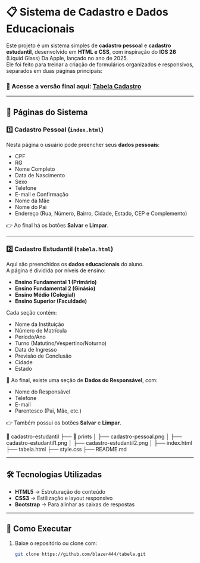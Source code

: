 # 📋 Sistema de Cadastro e Dados Educacionais

Este projeto é um sistema simples de **cadastro pessoal** e **cadastro estudantil**, desenvolvido em **HTML e CSS**, com inspiração do **IOS 26** (Liquid Glass) Da Apple, lançado no ano de 2025.  
Ele foi feito para treinar a criação de formulários organizados e responsivos, separados em duas páginas principais:

### 🔗 Acesse a versão final aqui: [Tabela Cadastro](https://tabela-phi-vert.vercel.app/)
---

## 🔹 Páginas do Sistema

### 1️⃣ Cadastro Pessoal (`index.html`)
Nesta página o usuário pode preencher seus **dados pessoais**:

- CPF  
- RG  
- Nome Completo  
- Data de Nascimento  
- Sexo  
- Telefone  
- E-mail e Confirmação  
- Nome da Mãe  
- Nome do Pai  
- Endereço (Rua, Número, Bairro, Cidade, Estado, CEP e Complemento)  

👉 Ao final há os botões **Salvar** e **Limpar**.

---

### 2️⃣ Cadastro Estudantil (`tabela.html`)
Aqui são preenchidos os **dados educacionais** do aluno.  
A página é dividida por níveis de ensino:

- **Ensino Fundamental 1 (Primário)**  
- **Ensino Fundamental 2 (Ginásio)**  
- **Ensino Médio (Colegial)**  
- **Ensino Superior (Faculdade)**  

Cada seção contém:
- Nome da Instituição  
- Número de Matrícula  
- Período/Ano  
- Turno (Matutino/Vespertino/Noturno)  
- Data de Ingresso  
- Previsão de Conclusão  
- Cidade  
- Estado  

🔹 Ao final, existe uma seção de **Dados do Responsável**, com:
- Nome do Responsável  
- Telefone  
- E-mail  
- Parentesco (Pai, Mãe, etc.)  

👉 Também possui os botões **Salvar** e **Limpar**.

📂 cadastro-estudantil
 ├── 📂 prints
 │    ├── cadastro-pessoal.png
 │    ├── cadastro-estudantil1.png
 │    ├── cadastro-estudantil2.png
 │
 ├── index.html
 ├── tabela.html
 ├── style.css
 ├── README.md

---

## 🛠️ Tecnologias Utilizadas
- **HTML5** → Estruturação do conteúdo  
- **CSS3** → Estilização e layout responsivo  
- **Bootstrap** → Para alinhar as caixas de respostas

---

## 🚀 Como Executar
1. Baixe o repositório ou clone com:
   ```bash
   git clone https://github.com/blazer444/tabela.git
